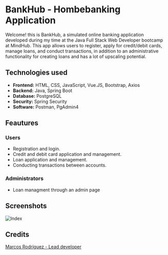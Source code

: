 # BankHub - Hombebanking Application

Welcome! this is BankHub, a simulated online banking application developed during my time at the Java Full Stack Web Developer bootcamp at MindHub. This app allows users to register, apply for credit/debit cards, manage loans, and conduct transactions, in addition to an administrative functionality for creating loans and has a lot of upscaling potential.



## Technologies used

- **Frontend:** HTML, CSS, JavaScript, Vue.JS, Bootstrap, Axios
- **Backend:** Java, Spring Boot
- **Database:** PostgreSQL
- **Security:** Spring Security
- **Software:** Postman, PgAdmin4

## Feautures

### **Users**

- Registration and login.
- Credit and debit card application and management.
- Loan application and management.
- Conducting transactions between accounts.

### **Administrators**

- Loan managment through an admin page

## Screenshots

![Index](readme_ss/bankHub/index1.png)

## Credits

[Marcos Rodríguez - Lead developer](https://github.com/marcosrodriguez00)
